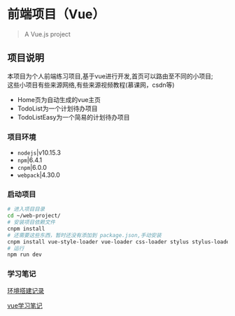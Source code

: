 # 前端项目（Vue）

> A Vue.js project


## 项目说明

本项目为个人前端练习项目,基于vue进行开发,首页可以路由至不同的小项目;  
这些小项目有些来源网络,有些来源视频教程(慕课网，csdn等)  

- Home页为自动生成的vue主页
- TodoList为一个计划待办项目
- TodoListEasy为一个简易的计划待办项目

### 项目环境
- `nodejs`|v10.15.3
- `npm`|6.4.1
- `cnpm`|6.0.0
- `webpack`|4.30.0
### 启动项目

```bash
# 进入项目目录
cd ~/web-project/
# 安装项目依赖文件
cnpm install
# 还需要这些东西，暂时还没有添加到 package.json,手动安装
cnpm install vue-style-loader vue-loader css-loader stylus stylus-loader 
# 运行
npm run dev
```
### 学习笔记


[环境搭建记录](https://github.com/ice-melt/web-design/blob/master/notes/build_env.md)

[vue学习笔记](/notes/vue_learn_note.md)